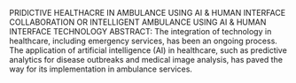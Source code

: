PRIDICTIVE HEALTHACRE IN AMBULANCE USING AI & HUMAN INTERFACE COLLABORATION OR INTELLIGENT AMBULANCE USING AI & HUMAN INTERFACE TECHNOLOGY
ABSTRACT:
    The integration of technology in healthcare, including emergency services, has been an ongoing process. The application of artificial intelligence (AI) in healthcare, such as predictive analytics for disease outbreaks and medical image analysis, has paved the way for its implementation in ambulance services.
